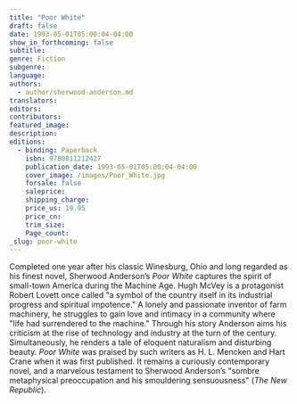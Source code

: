 ```yaml
---
title: "Poor White"
draft: false
date: 1993-05-01T05:00:04-04:00
show_in_forthcoming: false
subtitle:
genre: Fiction
subgenre:
language:
authors:
  - author/sherwood-anderson.md
translators:
editors:
contributors:
featured_image:
description:
editions:
  - binding: Paperback
    isbn: 9780811212427
    publication_date: 1993-05-01T05:00:04-04:00
    cover_image: /images/Poor_White.jpg
    forsale: false
    saleprice:
    shipping_charge:
    price_us: 19.95
    price_cn:
    trim_size:
    Page_count:
_slug: poor-white
---
```


Completed one year after his classic Winesburg, Ohio and long regarded as his finest novel, Sherwood Anderson’s _Poor White_ captures the spirit of small-town America during the Machine Age. Hugh McVey is a protagonist Robert Lovett once called "a symbol of the country itself in its industrial progress and spiritual impotence." A lonely and passionate inventor of farm machinery, he struggles to gain love and intimacy in a community where "life had surrendered to the machine." Through his story Anderson aims his criticism at the rise of technology and industry at the turn of the century. Simultaneously, he renders a tale of eloquent naturalism and disturbing beauty. _Poor White_ was praised by such writers as H. L. Mencken and Hart Crane when it was first published. It remains a curiously contemporary novel, and a marvelous testament to Sherwood Anderson’s "sombre metaphysical preoccupation and his smouldering sensuousness" (_The New Republic_).

